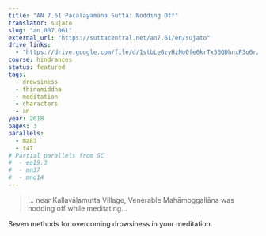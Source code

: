 ```yaml
---
title: "AN 7.61 Pacalāyamāna Sutta: Nodding Off"
translator: sujato
slug: "an.007.061"
external_url: "https://suttacentral.net/an7.61/en/sujato"
drive_links:
  - "https://drive.google.com/file/d/1stbLeGzyHzNo0fe6krTx56QDhnxP3o6r/view?usp=drivesdk"
course: hindrances
status: featured
tags:
  - drowsiness
  - thinamiddha
  - meditation
  - characters
  - an
year: 2018
pages: 3
parallels:
  - ma83
  - t47
# Partial parallels from SC
#  - ea19.3
#  - mn37
#  - mnd14
---
```


> … near Kallavāḷamutta Village, Venerable Mahāmoggallāna was nodding off while meditating...

Seven methods for overcoming drowsiness in your meditation.
